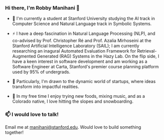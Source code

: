### Hi there, I'm Robby Manihani 👋

- 🔭 I'm currently a student at Stanford University studying the AI track in Computer Science and Natural Language track in Symbolic Systems. 

- ⚡ I have a deep fascination in Natural Language Processing (NLP), and co-advised by Prof. Christopher Ré and Prof. Azalia Mirhoseini at the Stanford Artificial Intelligence Laboratory (SAIL); I am currently researching an inagural Automated Evaluation Framework for Retrieval-Augmented Generated (RAG) Systems in the Hazy Lab. On the flip side, I have a keen interest in software development and am working as a Software Engineer at Carta, Stanford's premier course planning platform used by 95% of undergrads. 

- 🌱 Particularly, I'm drawn to the dynamic world of startups, where ideas transform into impactful realities.

- 🛝 In my free time I enjoy trying new foods, mixing music, and as a Colorado native, I love hitting the slopes and snowboarding.

### 📫 I would love to talk! 

Email me at manihani@stanford.edu. Would love to build something together!
  
<!--
**robbym-dev/robbym-dev** is a ✨ _special_ ✨ repository because its `README.md` (this file) appears on your GitHub profile.

Here are some ideas to get you started:

- 🌱 I’m currently learning ...
- 👯 I’m looking to collaborate on ...
- 🤔 I’m looking for help with ...
- 💬 Ask me about ...
- 📫 How to reach me: ...
- 😄 Pronouns: ...
- ⚡ Fun fact: ...
-->
